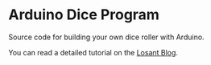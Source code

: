 # Arduino Dice Program

Source code for building your own dice roller with Arduino.

You can read a detailed tutorial on the [Losant Blog](https://www.losant.com/blog/how-to-build-an-arduino-powered-led-dice).
